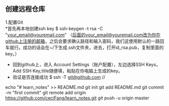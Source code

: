 ## 创建远程仓库
1.配置Git  
  *首先再本地创建ssh key
   $ ssh-keygen -t rsa -C "your_email@youremail.com" 
  （后面的your_email@youremail.com改为你在github上注册的邮箱，之后会要求确认路径和输入密码，我们这使用默认的一路回车就行。成功的话会在~/下生成.ssh文件夹，进去，打开id_rsa.pub，复制里面的key。）
 - 回到github上，进入 Account Settings（账户配置），左边选择SSH Keys，Add SSH Key,title随便填，粘贴在你电脑上生成的key。
 - 验证是否连接成功
  $ ssh -T git@github.com //
  
  
 


echo "# learn_notes" >> README.md
git init
git add README.md
git commit -m "first commit"
git remote add origin https://github.com/ceciFang/learn_notes.git
git push -u origin master

